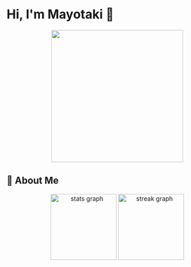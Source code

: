 # Hi, I'm Mayotaki 👋 

<div align="center">
  <img src="https://i.gifer.com/1dTC.gif" width="300"> 
</div>

## 🐾 About Me

<div align="center">
  <img src="https://github-readme-stats.vercel.app/api?username=Mayotaki&hide_title=true&show_icons=true&include_all_commits=true&theme=ambient_gradient&locale=en&hide_border=true" height="150" alt="stats graph"  />
  <img src="https://streak-stats.demolab.com?user=Mayotaki&locale=en&mode=daily&theme=ambient_gradient&hide_border=true" height="150" alt="streak graph"  />
</div>

